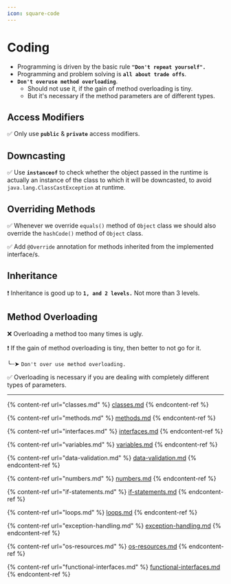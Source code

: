 ```yaml
---
icon: square-code
---
```


# Coding

* Programming is driven by the basic rule **`"Don't repeat yourself".`**
* Programming and problem solving is **`all about trade offs`**.
* **`Don't overuse method overloading`**.&#x20;
  * Should not use it, if the gain of method overloading is tiny.
  * But it's necessary if the method parameters are of different types.



## Access Modifiers

✅  Only use **`public`** & **`private`** access modifiers.



## Downcasting

✅  Use **`instanceof`** to check whether the object passed in the runtime is actually an instance of the class to which it will be downcasted, to avoid `java.lang.ClassCastException` at runtime.



## Overriding Methods

✅  Whenever we override `equals()` method of `Object` class we should also override the `hashCode()` method of `Object` class.

✅ Add `@Override` annotation for methods inherited from the implemented interface/s.



## Inheritance

❗ Inheritance is good up to **`1, and 2 levels.`** Not more than 3 levels.





## Method Overloading

❌  Overloading a method too many times is ugly.&#x20;

❗ If the gain of method overloading is tiny, then better to not go for it.

╰┈➤  `Don't over use method overloading.`&#x20;

✅  Overloading is necessary if you are dealing with completely different types of parameters.





***

{% content-ref url="classes.md" %}
[classes.md](classes.md)
{% endcontent-ref %}

{% content-ref url="methods.md" %}
[methods.md](methods.md)
{% endcontent-ref %}

{% content-ref url="interfaces.md" %}
[interfaces.md](interfaces.md)
{% endcontent-ref %}

{% content-ref url="variables.md" %}
[variables.md](variables.md)
{% endcontent-ref %}

{% content-ref url="data-validation.md" %}
[data-validation.md](data-validation.md)
{% endcontent-ref %}

{% content-ref url="numbers.md" %}
[numbers.md](numbers.md)
{% endcontent-ref %}

{% content-ref url="if-statements.md" %}
[if-statements.md](if-statements.md)
{% endcontent-ref %}

{% content-ref url="loops.md" %}
[loops.md](loops.md)
{% endcontent-ref %}

{% content-ref url="exception-handling.md" %}
[exception-handling.md](exception-handling.md)
{% endcontent-ref %}

{% content-ref url="os-resources.md" %}
[os-resources.md](os-resources.md)
{% endcontent-ref %}

{% content-ref url="functional-interfaces.md" %}
[functional-interfaces.md](functional-interfaces.md)
{% endcontent-ref %}





